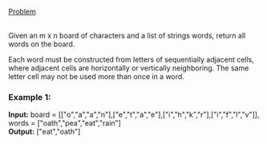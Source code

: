 [Problem](https://leetcode.com/problems/word-search-ii/?envType=study-plan-v2&envId=top-interview-150)<br/><br/>

Given an m x n board of characters and a list of strings words, return all words on the board.<br/>

Each word must be constructed from letters of sequentially adjacent cells, where adjacent cells are horizontally or vertically neighboring. The same letter cell may not be used more than once in a word.<br/>

 

### Example 1:


**Input:** board = [["o","a","a","n"],["e","t","a","e"],["i","h","k","r"],["i","f","l","v"]], words = ["oath","pea","eat","rain"]<br/>
**Output:** ["eat","oath"]<br/>